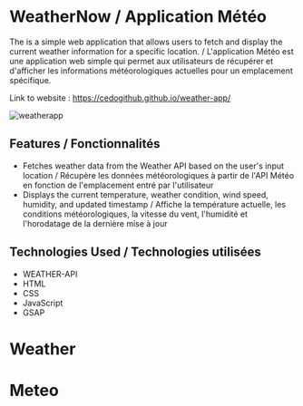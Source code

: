 # WeatherNow / Application Météo

The is a simple web application that allows users to fetch and display the current weather information for a specific location. / L'application Météo est une application web simple qui permet aux utilisateurs de récupérer et d'afficher les informations météorologiques actuelles pour un emplacement spécifique.

Link to website : https://cedogithub.github.io/weather-app/

![weatherapp](https://github.com/cedogithub/weather-app/assets/39746523/588334aa-f3ca-4c5b-985d-84eccf0280bd)


## Features / Fonctionnalités

- Fetches weather data from the Weather API based on the user's input location / Récupère les données météorologiques à partir de l'API Météo en fonction de l'emplacement entré par l'utilisateur
- Displays the current temperature, weather condition, wind speed, humidity, and updated timestamp / Affiche la température actuelle, les conditions météorologiques, la vitesse du vent, l'humidité et l'horodatage de la dernière mise à jour

## Technologies Used / Technologies utilisées
- WEATHER-API
- HTML
- CSS
- JavaScript
- GSAP
# Weather
# Meteo
